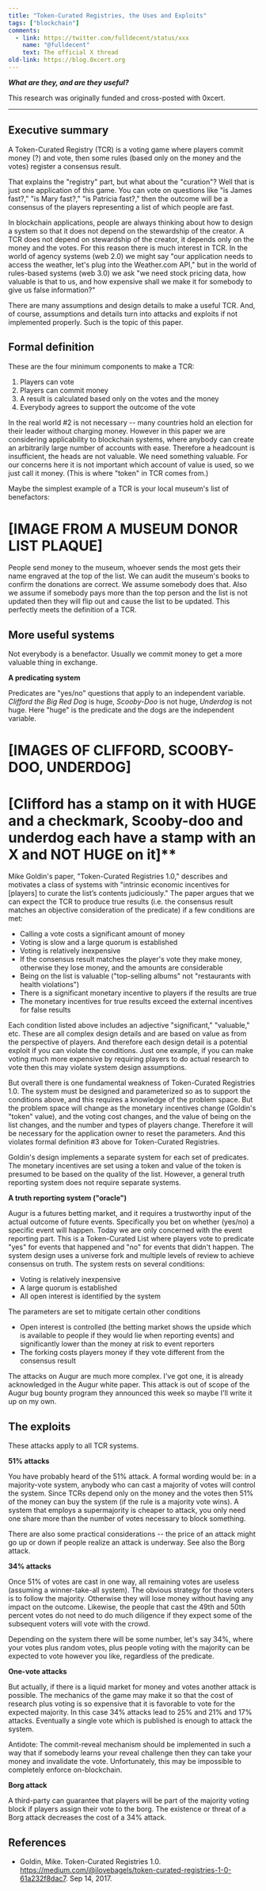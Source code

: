 ```yaml
---
title: "Token-Curated Registries, the Uses and Exploits"
tags: ["blockchain"]
comments:
  - link: https://twitter.com/fulldecent/status/xxx
    name: "@fulldecent"
    text: The official X thread
old-link: https://blog.0xcert.org
---
```


**_What are they, and are they useful?_**

This research was originally funded and cross-posted with 0xcert.

---

## Executive summary

A Token-Curated Registry (TCR) is a voting game where players commit money (?) and vote, then some rules (based only on the money and the votes) register a consensus result.

That explains the "registry" part, but what about the "curation"? Well that is just one application of this game. You can vote on questions like "is James fast?," "is Mary fast?," "is Patricia fast?," then the outcome will be a consensus of the players representing a list of which people are fast.

In blockchain applications, people are always thinking about how to design a system so that it does not depend on the stewardship of the creator. A TCR does not depend on stewardship of the creator, it depends only on the money and the votes. For this reason there is much interest in TCR. In the world of agency systems (web 2.0) we might say "our application needs to access the weather, let's plug into the Weather.com API," but in the world of rules-based systems (web 3.0) we ask "we need stock pricing data, how valuable is that to us, and how expensive shall we make it for somebody to give us false information?"

There are many assumptions and design details to make a useful TCR. And, of course, assumptions and details turn into attacks and exploits if not implemented properly. Such is the topic of this paper.

## Formal definition

These are the four minimum components to make a TCR:

1. Players can vote
2. Players can commit money
3. A result is calculated based only on the votes and the money
4. Everybody agrees to support the outcome of the vote

In the real world #2 is not necessary -- many countries hold an election for their leader without charging money. However in this paper we are considering applicability to blockchain systems, where anybody can create an arbitrarily large number of accounts with ease. Therefore a headcount is insufficient, the heads are not valuable. We need something valuable. For our concerns here it is not important which account of value is used, so we just call it money. (This is where "token" in TCR comes from.)

Maybe the simplest example of a TCR is your local museum's list of benefactors:

# [IMAGE FROM A MUSEUM DONOR LIST PLAQUE]

People send money to the museum, whoever sends the most gets their name engraved at the top of the list. We can audit the museum's books to confirm the donations are correct. We assume somebody does that. Also we assume if somebody pays more than the top person and the list is not updated then they will flip out and cause the list to be updated. This perfectly meets the definition of a TCR.

## More useful systems

Not everybody is a benefactor. Usually we commit money to get a more valuable thing in exchange.

**A predicating system**

Predicates are "yes/no" questions that apply to an independent variable. _Clifford the Big Red Dog_ is huge, _Scooby-Doo_ is not huge, _Underdog_ is not huge. Here "huge" is the predicate and the dogs are the independent variable.

# [IMAGES OF CLIFFORD, SCOOBY-DOO, UNDERDOG]

# [Clifford has a stamp on it with HUGE and a checkmark, Scooby-doo and underdog each have a stamp with an X and NOT HUGE on it]\*\*

Mike Goldin's paper, "Token-Curated Registries 1.0," describes and motivates a class of systems with "intrinsic economic incentives for [players] to curate the list’s contents judiciously." The paper argues that we can expect the TCR to produce true results (i.e. the consensus result matches an objective consideration of the predicate) if a few conditions are met:

- Calling a vote costs a significant amount of money
- Voting is slow and a large quorum is established
- Voting is relatively inexpensive
- If the consensus result matches the player's vote they make money, otherwise they lose money, and the amounts are considerable
- Being on the list is valuable ("top-selling albums" not "restaurants with health violations")
- There is a significant monetary incentive to players if the results are true
- The monetary incentives for true results exceed the external incentives for false results

Each condition listed above includes an adjective "significant," "valuable," etc. These are all complex design details and are based on value as from the perspective of players. And therefore each design detail is a potential exploit if you can violate the conditions. Just one example, if you can make voting much more expensive by requiring players to do actual research to vote then this may violate system design assumptions.

But overall there is one fundamental weakness of Token-Curated Registries 1.0. The system must be designed and parameterized so as to support the conditions above, and this requires a knowledge of the problem space. But the problem space will change as the monetary incentives change (Goldin's "token" value), and the voting cost changes, and the value of being on the list changes, and the number and types of players change. Therefore it will be necessary for the application owner to reset the parameters. And this violates formal definition #3 above for Token-Curated Registries.

Goldin's design implements a separate system for each set of predicates. The monetary incentives are set using a token and value of the token is presumed to be based on the quality of the list. However, a general truth reporting system does not require separate systems.

**A truth reporting system ("oracle")**

Augur is a futures betting market, and it requires a trustworthy input of the actual outcome of future events. Specifically you bet on whether (yes/no) a specific event will happen. Today we are only concerned with the event reporting part. This is a Token-Curated List where players vote to predicate "yes" for events that happened and "no" for events that didn't happen. The system design uses a universe fork and multiple levels of review to achieve consensus on truth. The system rests on several conditions:

- Voting is relatively inexpensive
- A large quorum is established
- All open interest is identified by the system

The parameters are set to mitigate certain other conditions

- Open interest is controlled (the betting market shows the upside which is available to people if they would lie when reporting events) and significantly lower than the money at risk to event reporters
- The forking costs players money if they vote different from the consensus result

The attacks on Augur are much more complex. I've got one, it is already acknowledged in the Augur white paper. This attack is out of scope of the Augur bug bounty program they announced this week so maybe I'll write it up on my own.

## The exploits

These attacks apply to all TCR systems.

**51% attacks**

You have probably heard of the 51% attack. A formal wording would be: in a majority-vote system, anybody who can cast a majority of votes will control the system. Since TCRs depend only on the money and the votes then 51% of the money can buy the system (if the rule is a majority vote wins). A system that employs a supermajority is cheaper to attack, you only need one share more than the number of votes necessary to block something.

There are also some practical considerations -- the price of an attack might go up or down if people realize an attack is underway. See also the Borg attack.

**34% attacks**

Once 51% of votes are cast in one way, all remaining votes are useless (assuming a winner-take-all system). The obvious strategy for those voters is to follow the majority. Otherwise they will lose money without having any impact on the outcome. Likewise, the people that cast the 49th and 50th percent votes do not need to do much diligence if they expect some of the subsequent voters will vote with the crowd.

Depending on the system there will be some number, let's say 34%, where your votes plus random votes, plus people voting with the majority can be expected to vote however you like, regardless of the predicate.

**One-vote attacks**

But actually, if there is a liquid market for money and votes another attack is possible. The mechanics of the game may make it so that the cost of research plus voting is so expensive that it is favorable to vote for the expected majority. In this case 34% attacks lead to 25% and 21% and 17% attacks. Eventually a single vote which is published is enough to attack the system.

Antidote: The commit-reveal mechanism should be implemented in such a way that if somebody learns your reveal challenge then they can take your money and invalidate the vote. Unfortunately, this may be impossible to completely enforce on-blockchain.

**Borg attack**

A third-party can guarantee that players will be part of the majority voting block if players assign their vote to the borg. The existence or threat of a Borg attack decreases the cost of a 34% attack.

## References

- Goldin, Mike. Token-Curated Registries 1.0. https://medium.com/@ilovebagels/token-curated-registries-1-0-61a232f8dac7. Sep 14, 2017.

